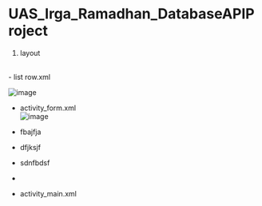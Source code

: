# UAS_Irga_Ramadhan_DatabaseAPIProject

1. layout
<br>
   - list row.xml
  
   ![image](https://github.com/IrgaRamadhanPutra/UAS_Irga_Ramadhan_DatabaseAPIProject/assets/101645216/bac413bb-3d2d-47e4-827a-959ea0307d5f)
<br>


  
   - activity_form.xml
     <br>
     ![image](https://github.com/IrgaRamadhanPutra/UAS_Irga_Ramadhan_DatabaseAPIProject/assets/101645216/da77019c-2724-49c6-81c8-603ea8966f5c)

   - fbajfja
   - dfjksjf
   - sdnfbdsf
   - 
   - activity_main.xml
  



